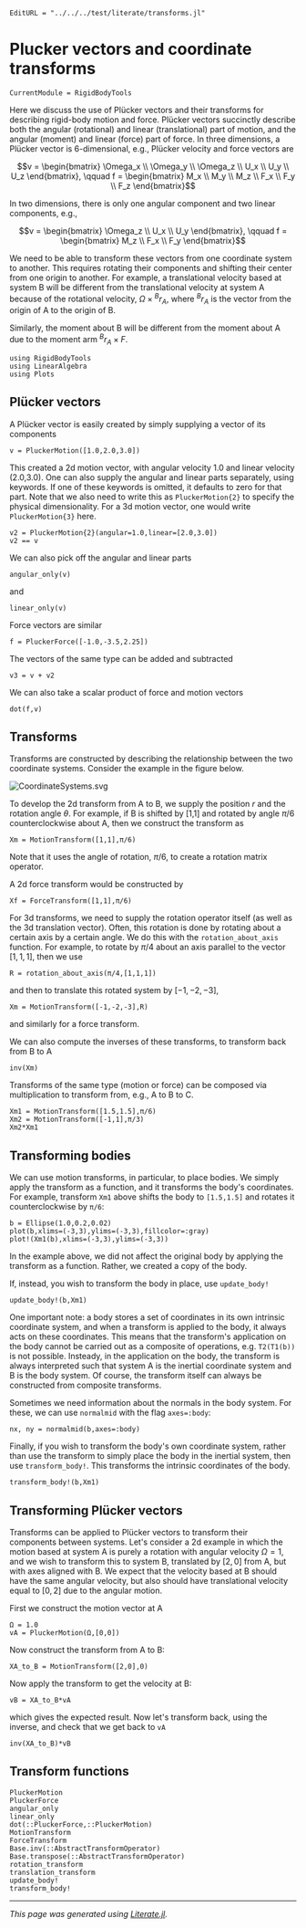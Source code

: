 ```@meta
EditURL = "../../../test/literate/transforms.jl"
```

# Plucker vectors and coordinate transforms

```@meta
CurrentModule = RigidBodyTools
```

Here we discuss the use of Plücker vectors and their transforms for
describing rigid-body motion and force. Plücker vectors succinctly describe
both the angular (rotational) and linear (translational) part of motion, and the angular (moment) and
linear (force) part of force. In three dimensions, a Plücker vector is 6-dimensional,
e.g., Plücker velocity and force vectors are

$$v = \begin{bmatrix} \Omega_x \\ \Omega_y \\ \Omega_z \\ U_x \\ U_y \\ U_z \end{bmatrix}, \qquad
f = \begin{bmatrix} M_x \\ M_y \\ M_z \\ F_x \\ F_y \\ F_z \end{bmatrix}$$

In two dimensions, there is only one angular component and two linear components, e.g.,

$$v = \begin{bmatrix} \Omega_z \\ U_x \\ U_y \end{bmatrix}, \qquad f = \begin{bmatrix} M_z \\ F_x \\ F_y \end{bmatrix}$$

We need to be able to transform these vectors from one coordinate system to another.
This requires rotating their components and shifting their center from one origin to another.
For example, a translational velocity based at system B will be different from
the translational velocity at system A because of the rotational velocity, $\Omega \times {}^Br_{A}$,
where ${}^Br_{A}$ is the vector from the origin of A to the origin of B.

Similarly, the moment about B will be different from the moment about A due to
the moment arm ${}^Br_{A} \times F$.

````@example transforms
using RigidBodyTools
using LinearAlgebra
using Plots
````

## Plücker vectors
A Plücker vector is easily created by simply supplying a vector of its components

````@example transforms
v = PluckerMotion([1.0,2.0,3.0])
````

This created a 2d motion vector, with angular velocity 1.0 and linear
velocity (2.0,3.0). One can also supply the angular and linear
parts separately, using keywords. If one of these keywords is
omitted, it defaults to zero for that part. Note that we also need
to write this as `PluckerMotion{2}` to specify the physical dimensionality.
For a 3d motion vector, one would write `PluckerMotion{3}` here.

````@example transforms
v2 = PluckerMotion{2}(angular=1.0,linear=[2.0,3.0])
v2 == v
````

We can also pick off the angular and linear parts

````@example transforms
angular_only(v)
````

and

````@example transforms
linear_only(v)
````

Force vectors are similar

````@example transforms
f = PluckerForce([-1.0,-3.5,2.25])
````

The vectors of the same type can be added and subtracted

````@example transforms
v3 = v + v2
````

We can also take a scalar product of force and motion vectors

````@example transforms
dot(f,v)
````

## Transforms
Transforms are constructed by describing the relationship between the two
coordinate systems. Consider the example in the figure below.

![CoordinateSystems.svg](./assets/CoordinateSystems.svg)

To develop the 2d transform from A to B, we supply the position $r$ and
the rotation angle $\theta$. For example, if B is shifted by [1,1]
and rotated by angle $\pi/6$ counterclockwise about A, then we construct the transform
as

````@example transforms
Xm = MotionTransform([1,1],π/6)
````

Note that it uses the angle of rotation, $\pi/6$, to create a rotation
matrix operator.

A 2d force transform would be constructed by

````@example transforms
Xf = ForceTransform([1,1],π/6)
````

For 3d transforms, we need to supply the rotation operator itself (as well
as the 3d translation vector). Often, this rotation is done by
rotating about a certain axis by a certain angle. We do this with the
`rotation_about_axis` function. For example, to rotate by $\pi/4$ about
an axis parallel to the vector $[1,1,1]$, then we use

````@example transforms
R = rotation_about_axis(π/4,[1,1,1])
````

and then to translate this rotated system by $[-1,-2,-3]$,

````@example transforms
Xm = MotionTransform([-1,-2,-3],R)
````

and similarly for a force transform.

We can also compute the inverses of these transforms, to transform back from
B to A

````@example transforms
inv(Xm)
````

Transforms of the same type (motion or force) can be composed via multiplication to transform
from, e.g., A to B to C.

````@example transforms
Xm1 = MotionTransform([1.5,1.5],π/6)
Xm2 = MotionTransform([-1,1],π/3)
Xm2*Xm1
````

## Transforming bodies
We can use motion transforms, in particular, to place bodies. We simply
apply the transform as a function, and it transforms the body's
coordinates. For example, transform `Xm1` above shifts the
body to `[1.5,1.5]` and rotates it counterclockwise by `π/6`:

````@example transforms
b = Ellipse(1.0,0.2,0.02)
plot(b,xlims=(-3,3),ylims=(-3,3),fillcolor=:gray)
plot!(Xm1(b),xlims=(-3,3),ylims=(-3,3))
````

In the example above, we did not affect the original body by applying the
transform as a function. Rather, we created a copy of the body.

If, instead, you wish to transform the body in place, use `update_body!`

````@example transforms
update_body!(b,Xm1)
````

One important note: a body stores a set of coordinates in its own intrinsic
coordinate system, and when a transform is applied to the body, it always
acts on these coordinates. This means that the transform's application on the body
cannot be carried out as a composite of operations, e.g. `T2(T1(b))` is not possible.
Insteady, in the application on the body, the transform is always interpreted such that system A
is the inertial coordinate system and B is the body system. Of course, the transform itself can always
be constructed from composite transforms.

Sometimes we need information about the normals in the body system.
For these, we can use `normalmid` with the flag `axes=:body`:

````@example transforms
nx, ny = normalmid(b,axes=:body)
````

Finally, if you wish to transform the body's own coordinate system, rather
than use the transform to simply place the body in the inertial system, then
use `transform_body!`. This transforms the intrinsic coordinates of the body.

````@example transforms
transform_body!(b,Xm1)
````

## Transforming Plücker vectors
Transforms can be applied to Plücker vectors to transform their components
between systems. Let's consider a 2d example in which the motion based at system A
is purely a rotation with angular velocity $\Omega = 1$, and we wish to transform this
to system B, translated by $[2,0]$ from A, but with axes aligned with B.
We expect that the velocity based at B should have the same angular velocity,
but also should have translational velocity equal to $[0,2]$ due to the angular
motion.

First we construct the motion vector at A

````@example transforms
Ω = 1.0
vA = PluckerMotion(Ω,[0,0])
````

Now construct the transform from A to B:

````@example transforms
XA_to_B = MotionTransform([2,0],0)
````

Now apply the transform to get the velocity at B:

````@example transforms
vB = XA_to_B*vA
````

which gives the expected result. Now let's transform back, using the inverse,
and check that we get back to `vA`

````@example transforms
inv(XA_to_B)*vB
````

## Transform functions
```@docs
PluckerMotion
PluckerForce
angular_only
linear_only
dot(::PluckerForce,::PluckerMotion)
MotionTransform
ForceTransform
Base.inv(::AbstractTransformOperator)
Base.transpose(::AbstractTransformOperator)
rotation_transform
translation_transform
update_body!
transform_body!
```

---

*This page was generated using [Literate.jl](https://github.com/fredrikekre/Literate.jl).*

